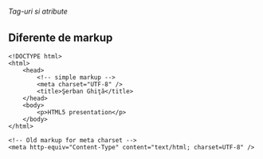 ###### Tag-uri si atribute
## Diferente de markup

```
<!DOCTYPE html>
<html>
    <head>
        <!-- simple markup -->
        <meta charset="UTF-8" />
        <title>Şerban Ghiţă</title>
    </head>
    <body>
        <p>HTML5 presentation</p>
    </body>
</html>
```

```
<!-- Old markup for meta charset -->
<meta http-equiv="Content-Type" content="text/html; charset=UTF-8" />
```